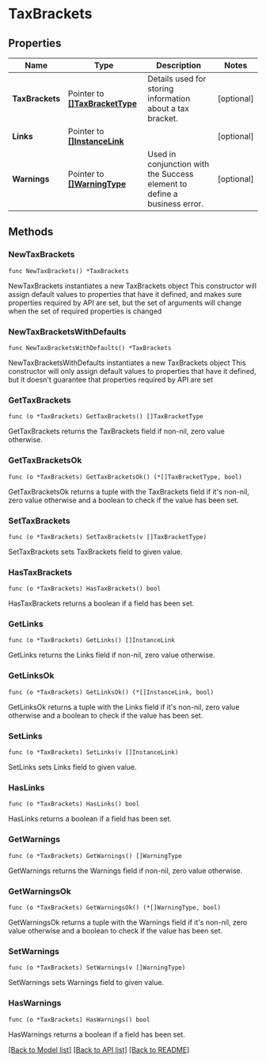 # TaxBrackets

## Properties

Name | Type | Description | Notes
------------ | ------------- | ------------- | -------------
**TaxBrackets** | Pointer to [**[]TaxBracketType**](TaxBracketType.md) | Details used for storing information about a tax bracket. | [optional] 
**Links** | Pointer to [**[]InstanceLink**](InstanceLink.md) |  | [optional] 
**Warnings** | Pointer to [**[]WarningType**](WarningType.md) | Used in conjunction with the Success element to define a business error. | [optional] 

## Methods

### NewTaxBrackets

`func NewTaxBrackets() *TaxBrackets`

NewTaxBrackets instantiates a new TaxBrackets object
This constructor will assign default values to properties that have it defined,
and makes sure properties required by API are set, but the set of arguments
will change when the set of required properties is changed

### NewTaxBracketsWithDefaults

`func NewTaxBracketsWithDefaults() *TaxBrackets`

NewTaxBracketsWithDefaults instantiates a new TaxBrackets object
This constructor will only assign default values to properties that have it defined,
but it doesn't guarantee that properties required by API are set

### GetTaxBrackets

`func (o *TaxBrackets) GetTaxBrackets() []TaxBracketType`

GetTaxBrackets returns the TaxBrackets field if non-nil, zero value otherwise.

### GetTaxBracketsOk

`func (o *TaxBrackets) GetTaxBracketsOk() (*[]TaxBracketType, bool)`

GetTaxBracketsOk returns a tuple with the TaxBrackets field if it's non-nil, zero value otherwise
and a boolean to check if the value has been set.

### SetTaxBrackets

`func (o *TaxBrackets) SetTaxBrackets(v []TaxBracketType)`

SetTaxBrackets sets TaxBrackets field to given value.

### HasTaxBrackets

`func (o *TaxBrackets) HasTaxBrackets() bool`

HasTaxBrackets returns a boolean if a field has been set.

### GetLinks

`func (o *TaxBrackets) GetLinks() []InstanceLink`

GetLinks returns the Links field if non-nil, zero value otherwise.

### GetLinksOk

`func (o *TaxBrackets) GetLinksOk() (*[]InstanceLink, bool)`

GetLinksOk returns a tuple with the Links field if it's non-nil, zero value otherwise
and a boolean to check if the value has been set.

### SetLinks

`func (o *TaxBrackets) SetLinks(v []InstanceLink)`

SetLinks sets Links field to given value.

### HasLinks

`func (o *TaxBrackets) HasLinks() bool`

HasLinks returns a boolean if a field has been set.

### GetWarnings

`func (o *TaxBrackets) GetWarnings() []WarningType`

GetWarnings returns the Warnings field if non-nil, zero value otherwise.

### GetWarningsOk

`func (o *TaxBrackets) GetWarningsOk() (*[]WarningType, bool)`

GetWarningsOk returns a tuple with the Warnings field if it's non-nil, zero value otherwise
and a boolean to check if the value has been set.

### SetWarnings

`func (o *TaxBrackets) SetWarnings(v []WarningType)`

SetWarnings sets Warnings field to given value.

### HasWarnings

`func (o *TaxBrackets) HasWarnings() bool`

HasWarnings returns a boolean if a field has been set.


[[Back to Model list]](../README.md#documentation-for-models) [[Back to API list]](../README.md#documentation-for-api-endpoints) [[Back to README]](../README.md)


